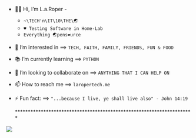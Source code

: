 - 🖖🏾  Hi, I’m L.a.Roper -
  - `~\TECH'n\IT\10\THE\🌏︎`
  - `♥ Testing Software in Home-Lab`
  - `Everything 🌏︎pens❤urce`
- 👀 I’m interested in ==> `TECH, FAITH, FAMILY, FRIENDS, FUN & FOOD` 
- 📚 I’m currently learning ==> `PYTHON`
- 💞️ I’m looking to collaborate on ==> `ANYTHING THAT I CAN HELP ON` 
- 📫 How to reach me ==> `laropertech.me`
- ⚡ Fun fact: ==>  `"...because I live, ye shall live also" - John 14:19`

  <dev>*********************************************************************</dev>

<p align="">
  <a href="https://skillicons.dev">
    <img src="https://skillicons.dev/icons?i=linux,windows,apple,kali,py,vscode,github,bash,html,css,ai,&perline=8" />
  </a>
</p>

<!---
laroper/laroper is a ✨ special ✨ repository because its `README.md` (this file) appears on your GitHub profile.
You can click the Preview link to take a look at your changes.
--->
